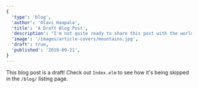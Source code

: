 ```yaml
---
{
  'type': 'blog',
  'author': 'Olavi Haapala',
  'title': 'A Draft Blog Post',
  'description': "I'm not quite ready to share this post with the world",
  'image': '/images/article-covers/mountains.jpg',
  'draft': true,
  'published': '2019-09-21',
}
---
```


This blog post is a draft! Check out `Index.elm` to see how it's being skipped in the `/blog/` listing page.

